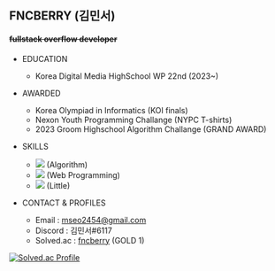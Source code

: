 ## FNCBERRY (김민서)
#### ~~fullstack overflow developer~~
+ EDUCATION
  + Korea Digital Media HighSchool WP 22nd (2023~)


+ AWARDED
  + Korea Olympiad in Informatics (KOI finals)
  + Nexon Youth Programming Challange (NYPC T-shirts)
  + 2023 Groom Highschool Algorithm Challange (GRAND AWARD)


+ SKILLS
  + <img src="https://img.shields.io/badge/++-00599C?style=flat&logo=C&logoColor=skyblue"/> (Algorithm)
  + <img src="https://img.shields.io/badge/-00599C?style=flat&logo=JavaScript&logoColor=yellow"/> (Web Programming)
  + <img src="https://img.shields.io/badge/-00599C?style=flat&logo=Python&logoColor=red"/> (Little)
 
 
+ CONTACT & PROFILES
  + Email : mseo2454@gmail.com
  + Discord : 김민서#6117
  + Solved.ac : [fncberry](https://solved.ac/profile/fncberry) (GOLD 1)


[![Solved.ac Profile](http://mazassumnida.wtf/api/v2/generate_badge?boj=fncberry)](https://solved.ac/fncberry)
